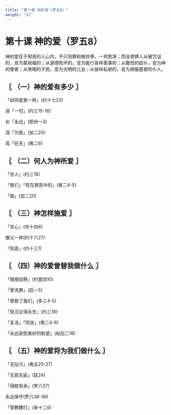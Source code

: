 ```yaml
---
title: "第十课 神的爱（罗五8）"
weight: "41"
---
```


# 第十课 神的爱（罗五8）


神的爱在于邪恶的人心内，不只将罪和根并蒂，一并割净；而且使罪人从被咒诅的，变为蒙祝福的；从道德败坏的，变为能行各样善事的；从撒但的奴仆，变为神的使者；从黑暗的子民，变为光明的儿女；从放纵私欲的，变为顺服基督的仆人。

## 〖 （一）神的爱有多少 〗

「如同爱我一样」(约十七23)

阔「一切」(约三15-16)

长「永远」(耶卅一3)

深「为我」(加二20)

高「在天」(弗二6)

## 〖 （二）何人为神所爱 〗

「世人」(约三16)

「我们」「死在罪恶中的」(弗二4-5)

「我」(加二20)

## 〖 （三）神怎样施爱 〗

「甘心」(何十四4)

像父一样(约十六27)

「到底」(约十三1)

## 〖 （四）神的爱曾替我做什么 〗

「做挽回祭」(约壹四10)

「曾洗罪」(启一5)

「曾救了我们」(多三4-5)

「免沉沦得永生」(约三16)

「复活」「同坐」(弗二4-6)

「永远安慰美好的盼望」(帖后二16)

## 〖 （五）神的爱将为我们做什么 〗

「无玷污」(弗五25-27)

「无瑕无疵」(犹24)

「得胜有余」(罗八37)

永远保守(罗八38-39)

「管教鞭打」(来十二6)
